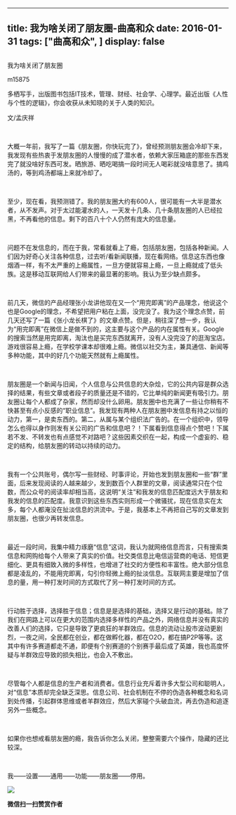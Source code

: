 
---
title:   我为啥关闭了朋友圈-曲高和众
date: 2016-01-31
tags: ["曲高和众", ]
display: false
---


## 



我为啥关闭了朋友圈




m15875




多栖写手，出版图书包括IT技术，管理、财经、社会学、心理学。最近出版《人性与个性的逻辑》，你会收获从未知晓的关于人类的知识。


文/孟庆祥

&nbsp;

大概一年前，我写了一篇《朋友圈，你快玩完了》，曾经预测朋友圈会冷却下来，我发现有些热衷于发朋友圈的人慢慢的成了潜水者，依赖大家压箱底的那些东西发完了就没啥好东西可发。晒旅游、晒吃喝搞一段时间无人喝彩就没啥意思了。搞鸡汤的，等到鸡汤都端上来就冷却了。

&nbsp;

至少，现在看，我预测错了。我的朋友圈大约有600人，很可能有一大半是潜水者，从不发声。对于太过能灌水的人，一天发十几条、几十条朋友圈的人已经拉黑，不再看他的信息。剩下的百八十个人仍然有庞大的信息量。

&nbsp;

问题不在发信息的，而在于我，常看就看上了瘾，包括朋友圈，包括各种新闻。人们因为好奇心关注各种信息，过去听/看新闻联播，现在看网络。信息这东西也像烟酒一样，有不太严重的上瘾属性，一旦方便就容易上瘾，一旦上瘾就成了低头族。这是移动互联网给人们带来的最显著的影响。我认为至少缺点颇多。

&nbsp;

前几天，微信的产品经理张小龙讲他现在又一个“用完即离”的产品理念，他说这个也是Google的理念，不希望把用户粘在上面，没完没了。我为这个理念点赞，前几天还写了一篇《张小龙长棋了》的文章点赞。但是，稍往深了想一步，我认为“用完即离”在微信上是做不到的，这主要与这个产品的内在属性有关。Google的搜索当然是用完即离，淘汰也是买完东西就离开，没有人没完没了的逛淘宝店。游戏很容易上瘾，在学校学课本却很难上瘾。微信以社交为主，兼具通信、新闻等多种功能，其中的好几个功能天然就有上瘾属性。

&nbsp;

朋友圈是一个新闻与旧闻，个人信息与公共信息的大杂烩，它的公共内容是群众选择的结果，有些文章或者段子的质量还是不错的，它比单纯的新闻更有吸引力。朋友圈让每个人都成了杂家，然而却没什么卵用。朋友圈中也充满了一些让你稍有不快甚至有点小反感的“职业信息”。我发现有两种人在朋友圈中发信息有持之以恒的动力，第一，是卖东西的。第二，从属与某个组织法广告的。在一个组织中，领导怎么也得以身作则发有关公司的广告和信息吧？！下属看到信息得点个赞吧！下属若不发、不转发也有点感觉不对路吧？这些因素交织在一起，构成一个虚妄的、稳定的结构，给朋友圈的转动以持续的动力。

&nbsp;

我有一个公共账号，偶尔写一些财经、时事评论，开始也发到朋友圈和一些“群”里面，后来发现阅读的人越来越少，发到数百个人群里的文章，阅读通常只在个位数，而公众号的阅读率却相当高，这说明“关注”和我发的信息匹配度远大于朋友和我发的信息的匹配度。我意识到这些东西实则形成一个微骚扰，现在信息实在太多，每个人都淹没在扯淡信息的洪流中。于是，我基本上不再把自己写的文章发到朋友圈，也很少再转发信息。

&nbsp;

最近一段时间，我集中精力琢磨“信息”这词，我认为就网络信息而言，只有搜索类信息和网购给每个人带来了真实的价值。社交类信息比电信运营商的电话、短信更细化、更具有细致入微的多样性，也增进了社交的方便性和丰富性。绝大部分信息都是凌乱的，不能用完即离，勾引你轻微上瘾的扯淡信息。互联网主要是增加了信息的量，用一种打发时间的方式取代了另一种打发时间的方式。

&nbsp;

行动胜于选择，选择胜于信息；信息是是选择的基础，选择又是行动的基础。除了我们在网路上可以在更大的范围内选择多样性的产品之外，网络信息并没有真实的改善人们的选择，它只是导致了更疯狂的羊群效应。信息的流动让股市波动更剧烈，一夜之间，全民都在创业，都在做孵化器，都在O2O，都在搞P2P等等。这其中有许多赛道都走不通，即便有个别赛道的个别赛手最后成了英雄，我也高度怀疑与羊群效应导致的损失相比，也会入不敷出。

&nbsp;

尽管每个人都是信息的生产者和消费者。信息行业充斥着许多大型公司和聪明人，对“信息”本质却完全缺乏深思。信息公司、社会机制在不停的伪造各种概念和名词到处传播，引起群体思维或者羊群效应，然后大家碰个头破血流，再去伪造和追逐另外一些概念。

&nbsp;

如果你也想戒看朋友圈的瘾，我告诉你怎么关闭，整整需要六个操作，隐藏的还比较深。

&nbsp;

我——设置——通用——功能——朋友圈——停用。







<img data-s="300,640" data-type="jpeg" src="http://mmbiz.qpic.cn/mmbiz/fxGMiaL5Zj1gAtMBdoRAfrkfBNF0WEAG9elY136EMERA8zleoqyibsc68mLpoiagDqkzcRhEo0psRuCqoQbcWg52w/0?wx_fmt=jpeg" data-ratio="1" data-w="430"/>


**微信扫一扫赞赏作者**














